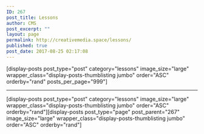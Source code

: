 ```yaml
---
ID: 267
post_title: Lessons
author: CMS
post_excerpt: ""
layout: page
permalink: http://creativemedia.space/lessons/
published: true
post_date: 2017-08-25 02:17:08
---
```

<!-- wp:shortcode -->
[display-posts post_type="post" category="lessons" image_size="large" wrapper_class="display-posts-thumblisting jumbo" order="ASC" orderby="rand" posts_per_page="999"]
<!-- /wp:shortcode -->

<!-- wp:separator -->
<hr class="wp-block-separator"/>
<!-- /wp:separator -->

<!-- wp:shortcode -->
[display-posts post_type="post" category="lessons" image_size="large" wrapper_class="display-posts-thumblisting jumbo" order="ASC" orderby="rand"][display-posts post_type="page" post_parent="267" image_size="large" wrapper_class="display-posts-thumblisting jumbo" order="ASC" orderby="rand"]
<!-- /wp:shortcode -->

<!-- wp:paragraph -->
<p></p>
<!-- /wp:paragraph -->